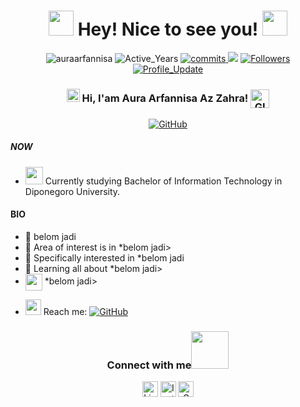 <h1 align="center">
    <img src="https://media.giphy.com/media/3o7bueu4ZG922XFY7S/giphy.gif?cid=ecf05e47yf8nbqpbbmho0zzgqcldohhbnhfwa3rue2fnpe4y&ep=v1_gifs_search&rid=giphy.gif&ct=g" width="40"> Hey! Nice to see you! 
    <img src="https://media.giphy.com/media/3o7bueu4ZG922XFY7S/giphy.gif?cid=ecf05e47yf8nbqpbbmho0zzgqcldohhbnhfwa3rue2fnpe4y&ep=v1_gifs_search&rid=giphy.gif&ct=g" width="40">
</h1>

<p align="center"> 
    <img src="https://komarev.com/ghpvc/?username=auraarfannisa" alt="auraarfannisa"/> 
    <img src="https://badges.pufler.dev/years/auraarfannisa" alt="Active_Years"/>
    <a href="https://github.com/milaan9/auraarfannisa" target="_blank"><img src="https://badges.pufler.dev/commits/monthly/auraarfannisa" alt="commits"/>
    <a href="https://github.com/auraarfannisa/auraarfannisa/pulse" alt="Activity"><img src="https://img.shields.io/github/commit-activity/m/auraarfannisa/auraarfannisa" /></a>
    <a href="https://github.com/auraarfannisa?tab=followers"><img alt="Followers" src="https://img.shields.io/github/followers/auraarfannisa?color=4C1&logo=github"></a>
    <a href="https://github.com/auraarfannisa/auraarfannisa" target="_blank"><img alt="Profile_Update" src="https://img.shields.io/github/last-commit/auraarfannisa/auraarfannisa?label=Profile%20update&style=fflat-square"></a>
    <!--<a href="https://github.com/auraarfannisa" target="_blank"><img alt="auraarfannisa" src="https://badges.pufler.dev/visits/auraarfannisa/auraarfannisa?logo=GitHub&label=visits&color=success&logoColor=white&style=flat-square"/></a>-->
    <!--<img src="https://badges.pufler.dev/gists/auraarfannisa" alt="auraarfannisa"/>-->
    <!--<img src="https://readme-jokes.vercel.app/api" alt="auraarfannisa"/>-->
</p> 


<h3 align="center"> 
    <img src="https://media.giphy.com/media/hvRJCLFzcasrR4ia7z/giphy.gif" width="21">
    </a> Hi, I'am Aura Arfannisa Az Zahra! 
    <img align="center" alt="GIF" width="30"  src="https://media.giphy.com/media/l0HUgXpgiLNWfANkk/giphy.gif?cid=ecf05e47xjxcmckayw3jhmza9m2uzzctdr1zuozqeed33y8v&ep=v1_gifs_search&rid=giphy.gif&ct=g" width="30"/>
</h3> 

<p align="center">   

</p> 
<p align="center"> 
    <a href="https://github.com/auraarfannisa" target="_blank"><img alt="GitHub" src="https://img.shields.io/badge/-@auraarfannisa-181717?style=flat-square&logo=GitHub&logoColor=white"></a>
</p> 

##### NOW
- <img src="https://github.com/TheDudeThatCode/TheDudeThatCode/blob/master/Assets/Developer.gif" width="28"> Currently studying Bachelor of Information Technology in Diponegoro University.

#### BIO

- 🏢 belom jadi
- 🔭 Area of interest is in *belom jadi>
- 🎯 Specifically interested in *belom jadi
- 🌱 Learning all about *belom jadi>
- <img align ='center' width ='27' src='https://media.giphy.com/media/LnQjpWaON8nhr21vNW/giphy.gif'> *belom jadi>
<!--- &nbsp;<img src="https://github.com/SP-XD/SP-XD/blob/main/images/lightning.gif?raw=true" width="12"/>&nbsp;&nbsp; Fun fact: Vegetarian🌿 | huge fan of Harry Potter🧙 | love feeding birds 🕊 | enjoy cooking and hosting dinner <img align ='center' width ='20' src='https://media2.giphy.com/media/UQDSBzfyiBKvgFcSTw/giphy.gif?cid=ecf05e47p3cd513axbek3f56ti3jzizq8hincw20jauyyfyw&rid=giphy.gif'>
- <img src="https://emojis.slackmojis.com/emojis/images/1621024394/39092/cat-roll.gif?1621024394" width="20" />&nbsp; I enjoy listening music 🎧 going to gym 🏋️‍♂️ play badminton 🏸 and traveling <img src="https://media.giphy.com/media/VgCDAzcKvsR6OM0uWg/giphy.gif" width="30">🏝️🗻🌄🗿<img align ='center' width ='20' src="https://github.com/TheDudeThatCode/TheDudeThatCode/blob/master/Assets/Earth.gif" width="18">-->
- <img src="https://github.com/SP-XD/SP-XD/blob/main/images/letterbox.gif?raw=true" width="25"/> Reach me: <a href="mailto:milaanparmar9@gmail.com" target="_blank"><img alt="GitHub" src="https://img.shields.io/badge/-aurarfannisa@gmail.com-c14438?style=flat-square&logo=Gmail&logoColor=white"></a>

<div align="center">
<h3> Connect with me<a href="https://gifyu.com/image/Zy2f"><img src="https://github.com/auraarfannisa/auraarfannisa/blob/main/Handshake.gif" width="60"></a>
</h3> 
<p align="center">
    <a href="https://www.linkedin.com/in/auraarfannisa" target="_blank"><img alt="LinkedIn" width="25px" src="https://github.com/TheDudeThatCode/TheDudeThatCode/blob/master/Assets/Linkedin.svg"></a>
    <a href="https://www.instagram.com/arfannisza" target="_blank"><img alt="Instagram" width="25px" src="https://github.com/TheDudeThatCode/TheDudeThatCode/blob/master/Assets/Instagram.svg"></a>
    <a href="mailto:zahra.arfannisa@gmail.com" target="_blank"><img alt="Gmail" width="25px" src="https://github.com/TheDudeThatCode/TheDudeThatCode/blob/master/Assets/Gmail.svg"></a> 
</p>  
<p>

    
</p>

<!--
[![DOI](https://zenodo.org/badge/200104059.svg)](https://zenodo.org/badge/latestdoi/200104059)
- 📄 [Resume](https://sudhanshu456.github.io/stages/updated_resume.pdf) 
![Sudhanshu Prajapati's github stats](https://github-readme-stats.vercel.app/api?username=sudhanshu456&show_icons=true)
[![Top Langs](https://github-readme-stats.vercel.app/api/top-langs/?username=sudhanshu456&layout=compact)](https://github.com/sudhanshu456)
- 💻Checkout my [portfolio](https://sudhanshu456.github.io/)
-->
